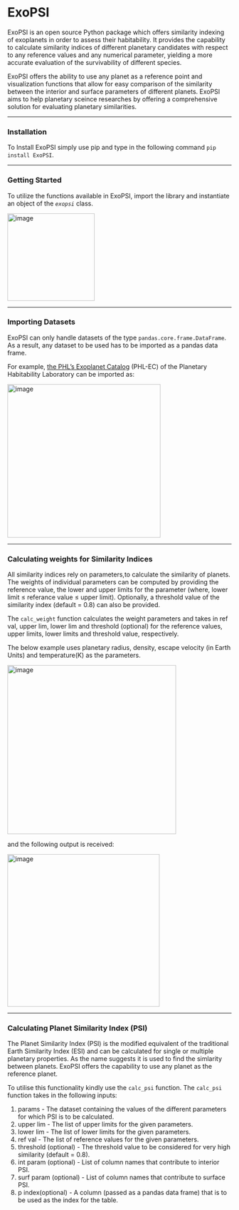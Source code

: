 # ExoPSI

ExoPSI is an open source Python package which offers similarity indexing of exoplanets in order to assess their habitability. It provides the capability to calculate similarity indices of different planetary candidates with respect to any reference values and any numerical parameter, yielding a more accurate evaluation of the survivability of different species. 

ExoPSI offers the ability to use any planet as a reference point and visualization functions that allow for easy comparison of the similarity between the interior and surface parameters of different planets. ExoPSI aims to help planetary sceince researches by offering a comprehensive solution for evaluating planetary similarities.

<hr>

### Installation

To Install ExoPSI simply use pip and type in the following command `pip install ExoPSI`.

<hr>

### Getting Started

To utilize the functions available in ExoPSI, import the library and instantiate an object of the _`exopsi`_ class.

<img width="196" alt="image" src="https://user-images.githubusercontent.com/69034801/229033184-e12cc1ea-a19d-4a4f-b761-57f76d09c3aa.png">

<hr>

### Importing Datasets 

ExoPSI can only handle datasets of the type `pandas.core.frame.DataFrame`. As a result, any dataset to be used has to be imported as a pandas data frame.  

For example, [the PHL’s Exoplanet Catalog]([url](https://phl.upr.edu/projects/habitable-exoplanets-catalog/hec-data-of-potentially-habitable-worlds/phls-exoplanets-catalog)) (PHL-EC) of the Planetary Habitability Laboratory can be imported as:

<img width="344" alt="image" src="https://user-images.githubusercontent.com/69034801/229121497-06b1cdc4-6258-4b39-b082-086b039a79be.png">

<hr>

### Calculating weights for Similarity Indices

All similarity indices rely on parameters,to calculate the similarity of planets. The weights of individual parameters can be computed by providing the reference value, the lower and upper limits for the parameter (where, lower limit ≤ referance value ≤ upper limit). Optionally, a threshold value of the similarity index (default = 0.8) can also be provided. 

The `calc_weight` function calculates the weight parameters and takes in ref val, upper lim, lower lim and threshold (optional) for the reference values, upper limits, lower limits and threshold value, respectively.

The below example uses planetary radius, density, escape velocity (in Earth Units) and temperature(K) as the parameters.

<img width="379" alt="image" src="https://user-images.githubusercontent.com/69034801/229123072-22587fdd-ee4d-4787-9986-10b44493b358.png">

and the following output is received:

<img width="342" alt="image" src="https://user-images.githubusercontent.com/69034801/229123200-996b1095-e792-4b4c-9276-c124b6b04177.png">

<hr>

### Calculating Planet Similarity Index (PSI)

The Planet Similarity Index (PSI) is the modified equivalent of the traditional Earth Similarity Index (ESI) and can be calculated for single or multiple planetary properties. As the name suggests it is used to find the simlarity between planets. ExoPSI offers the capability to use any planet as the reference planet. 

To utilise this functionality kindly use the `calc_psi` function.  The `calc_psi` function takes in the following inputs:
1) params - The dataset containing the values of the different parameters for which PSI is to be calculated.
2) upper lim - The list of upper limits for the given parameters.
3) lower lim - The list of lower limits for the given parameters.
4) ref val - The list of reference values for the given parameters.
5) threshold (optional) - The threshold value to be considered for very high similarity (default = 0.8).
6) int param (optional) - List of column names that contribute to interior PSI.
7) surf param (optional) - List of column names that contribute to surface PSI.
8) p index(optional) - A column (passed as a pandas data frame) that is to be used as the index for the table.


